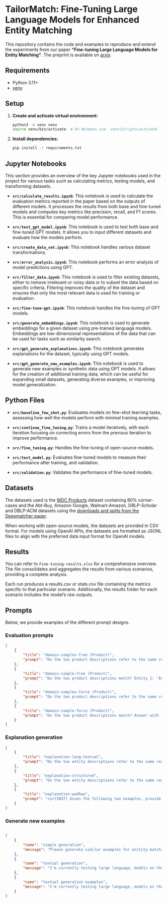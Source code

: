 # TailorMatch: Fine-Tuning Large Language Models for Enhanced Entity Matching

This repository contains the code and examples to reproduce and extend the experiments from our paper **"Fine-tuning Large Language Models for Entity Matching"**. The preprint is available on [arxiv](https://arxiv.org/abs/2409.08185).

## Requirements

- Python 3.11+
- [venv](https://docs.python.org/3/library/venv.html)

## Setup

1. **Create and activate virtual environment:**

    ```bash
    python3 -m venv venv
    source venv/bin/activate  # On Windows use `venv\Scripts\activate`
    ```

2. **Install dependencies:**

    ```bash
    pip install -r requirements.txt
    ```

## Jupyter Notebooks

This section provides an overview of the key Jupyter notebooks used in the project for various tasks such as calculating metrics, testing models, and transforming datasets.

- **`src/calculate_results.ipynb`**: 
  This notebook is used to calculate the evaluation metrics reported in the paper based on the outputs of different models. It processes the results from both base and fine-tuned models and computes key metrics like precision, recall, and F1 scores. This is essential for comparing model performance.

- **`src/test_gpt_model.ipynb`**: 
  This notebook is used to test both base and fine-tuned GPT models. It allows you to input different datasets and evaluate how the models perform.

- **`src/create_data_set.ipynb`**: 
  This notebook handles various dataset transformations.

- **`src/error_analysis.ipynb`**: 
  This notebook performs an error analysis of model predictions using GPT.

- **`src/filter_data.ipynb`**: 
  This notebook is used to filter existing datasets, either to remove irrelevant or noisy data or to subset the data based on specific criteria. Filtering improves the quality of the dataset and ensures that only the most relevant data is used for training or evaluation.

- **`src/fine-tune-gpt.ipynb`**: 
  This notebook handles the fine-tuning of GPT models. 

- **`src/generate_embeddings.ipynb`**: 
  This notebook is used to generate embeddings for a given dataset using pre-trained language models. Embeddings are low-dimensional representations of the data that can be used for tasks such as similarity search.

- **`src/gpt_generate_explanations.ipynb`**: 
  This notebook generates explanations for the dataset, typically using GPT models. 

- **`src/gpt_generate_new_examples.ipynb`**: 
  This notebook is used to generate new examples or synthetic data using GPT models. It allows for the creation of additional training data, which can be useful for expanding small datasets, generating diverse examples, or improving model generalization.

## Python Files

- **`src/baseline_few_shot.py`**: Evaluates models on few-shot learning tasks, assessing how well the models perform with minimal training examples.
  
- **`src/continue_fine_tuning.py`**: Trains a model iteratively, with each iteration focusing on correcting errors from the previous iteration to improve performance.
  
- **`src/fine_tuning.py`**: Handles the fine-tuning of open-source models.

- **`src/test_model.py`**: Evaluates fine-tuned models to measure their performance after training, and validation.

- **`src/validation.py`**: Validates the performance of fine-tuned models.


## Datasets

The datasets used is the [WDC Products](https://webdatacommons.org/largescaleproductcorpus/wdc-products/#toc5) dataset containing 80% corner-cases and the Abt-Buy, Amazon-Google, Walmart-Amazon, DBLP-Scholar and DBLP-ACM datasets using the [downloads and splits from the Deepmatcher paper](https://github.com/anhaidgroup/deepmatcher/blob/master/Datasets.md).

When working with open-source models, the datasets are provided in CSV format. For models using OpenAI APIs, the datasets are formatted as JSONL files to align with the preferred data input format for OpenAI models.

## Results

You can refer to `Fine-tuning-results.xlsx` for a comprehensive overview. The file consolidates and aggregates the results from various scenarios, providing a complete analysis.

Each run produces a results.csv or stats.csv file containing the metrics specific to that particular scenario. Additionally, the results folder for each scenario includes the model’s raw outputs.


## Prompts

Below, we provide examples of the different prompt designs. 

### Evaluation prompts

```json
[
    {
        "title": "domain-complex-free (Product)",
        "prompt": "Do the two product descriptions refer to the same real-world product? Entity 1: 'Entity 1'. Entity 2: 'Entity 2'."
    },
    {
        "title": "domain-simple-free (Product)",
        "prompt": "Do the two product descriptions match? Entity 1: 'Entity 1'. Entity 2: 'Entity 2'."
    },
    {
        "title": "domain-complex-force (Product)",
        "prompt": "Do the two product descriptions refer to the same real-world product? Answer with 'Yes' if they do and 'No' if they do not. Entity 1: 'Entity 1'. Entity 2: 'Entity 2'."
    },
    {
        "title": "domain-simple-force (Product)",
        "prompt": "Do the two product descriptions match? Answer with 'Yes' if they do and 'No' if they do not. Entity 1: 'Entity 1'. Entity 2: 'Entity 2'."
    }
]
````


### Explanation generation

```json
[
    {
        "title": "explanation-long-textual",
        "prompt": "Do the two entity descriptions refer to the same real-world entity? Entity 1: 'Entity 1'. Entity 2: 'Entity 2'. Please provide an explanation. The correct answer is 'label'"
    },
    {
        "title": "explanation-structured",
        "prompt": "Do the two entity descriptions refer to the same real-world entity?\\nEntity 1: {{product_1}}\\nEntity 2: {{product_2}}\\n\\nThe correct answer is {{label}}.\\n\\nPlease provide an explanation for this answer in a structured format, listing the attributes that you compared for reaching this answer. Each attribute should be accompanied by the attribute values and a score between -1 and 1 that shows the importance of the attribute for the decision. If the attribute influenced the decision towards non-match the importance score should be negative. If the attribute pointed towards a match, the importance score should be positive. Also provide a similarity score for the attribute values. If an attribute only occurs in one item, specify the value of that attribute for the other item as 'missing'. An example output is the following:\\n\\nattribute=brand|||importance=0.05|||values=Logitech###Logitech|||similarity=1.00\\nattribute=model|||importance=-0.95|||values=MX G500###MX Master 3S|||similarity=0.20\\nattribute=color|||importance=0.00|||values=missing###Graphite|||similarity=0.00\\n\\nHere is a complete example:\\nDo the two product descriptions refer to the same real-world product? Entity 1: 'WD 4TB Black My Passport Portable External Hard Drive - USB 3.0 - WDBYFT0040BBK-WESN'. Entity 2: 'Dysk WD My Passport 1TB USB 3.0 black'.\\nNo. \\nattribute=brand|||importance=0.05|||values=Western Digital###Western Digital|||similarity=1.00\\nattribute=model|||importance=0.95|||values=My Passport###My Passport|||similarity=1.00\\nattribute=storage capacity|||importance=0.9|||values=4TB###1TB|||similarity=0.25\\nattribute=color|||importance=0.1|||values=Black###Black|||similarity=1.00\\nattribute=USB version|||importance=0.05|||values=USB 3.0###USB 3.0|||similarity=1.00\\n\\nDo not provide a explanation in a different format. The explanation should be in the format described above. Only provide the answer and explanation dont repeat the question."
    },
    {
        "title": "explanation-wadhwa",
        "prompt": "<s>[INST] Given the following two examples, provide an explanation for the third example for why the two entities do or do not match. [/INST]\n\nEntity A: [NAME] samsung dlp tv stand in black tr72bx [DESCRIPTION] samsung dlp tv stand in black tr72bx designed to fit samsung hlt7288, hlt7288, hl72a650, and hl67a650 television sets tempered 6mm tinted glass shelves wide audio storage shelves to accommodate 4 or more components wire management system easy to assemble high gloss black finish [PRICE] 369.0\nEntity B: [NAME] samsung tr72b tv stand [DESCRIPTION] glass black [PRICE] 232.14\nLabel: MATCH\nExplanation: Both entities refer to samsung TV stand in black and therefore have substantially similar specifications, therefore they’re a match. </s>\n\nEntity A: [NAME] canon high capacity color ink cartridge color ink cl51 [DESCRIPTION] canon high capacity color ink cartridge cl51 compatible with pixma ip6210d, ip6220d, mp150, mp170 and mp450 printers [PRICE] 35.0\nEntity B: [NAME] canon pg-40 twin pack black ink cartridge 0615b013 [DESCRIPTION] black [PRICE] Label: NOT A MATCH\nExplanation: Entity A refers to a color ink cartridge while Entity B is a black ink cartridge, therefore they are not a match. </s>\n\nEntity A: [NAME] {product_1_name} [DESCRIPTION] {product_1_description} [PRICE] {product_1_price}\nEntity B: [NAME] {product_2_name} [DESCRIPTION] {product_2_description} [PRICE] {product_2_price}\nLabel: {label}\nExplanation:"
    }
]
```

### Generate new examples

```json

[
    {
        "name": "simple generation",
        "message": "Please generate similar examples for enitity matching. The results should only be presented as JSON containing the generated entity, one and entity two as well as information if they are a match or not represented by boolean and value. Only return JSON.Generate one match and three non matches. The example that was misclassified is: Entity 1: {product_1} Entity 2: {product_2} Label: {label}}"
    },
    {
        "name": "textual generation",
        "message": "I'm currently testing large language, models on the task of entity matching. In this context, I am first fine-tuning them, and then testing their weaknesses and strengths. The example I will show you is wrongly classified by the model and that idea is to generate four new examples three of which should be negative, i.e. non-matches, and one of them match. For context, two products are considered to be a match if the two entity descriptions refer to the same real world entity. This does not mean that the descriptions need to be the same but that the entity the decription refers to needs to match. Secondly products are not a match if the two descriptions refer to different products.  As a model has previously made an error on these two entity descriptions it is important to create examples that present a similar challenge. Please focus on corner cases meaning examples that are quite difficult to get correct. The generated examples should belong to the same category as the presented product and should be very similar to it. However even if they are a match the strings should never match exactly. The results should only be presented as JSON containing the generated entity, one and entity two as well as information if they are a match or not represented by boolean and value. Only return JSON. The example that was misclassified is: Entity 1: {product_1} Entity 2: {product_2} Label: {label}}"
    },
    {
        "name": "textual generation examples",
        "message": "I'm currently testing large language, models on the task of entity matching. In this context, I am first fine-tuning them, and then testing their weaknesses and strengths. The example I will show you is wrongly classified by the model and that idea is to generate four new examples three of which should be negative, i.e. non-matches, and one of them match. For context, two products are considered to be a match if the two entity descriptions refer to the same real world entity. This does not mean that the descriptions need to be the same but that the entity the decription refers to needs to match. Secondly products are not a match if the two descriptions refer to different products.  As a model has previously made an error on these two entity descriptions it is important to create examples that present a similar challenge. Please focus on corner cases meaning examples that are quite difficult to get correct. The generated examples should belong to the same category as the presented product and should be very similar to it. However even if they are a match the strings should never match exactly. The results should only be presented as JSON containing the generated entity, one and entity two as well as information if they are a match or not represented by boolean and value. Only return JSON. Here are some relevant examples: {examples} The example that was misclassified is: Entity 1: {product_1} Entity 2: {product_2} Label: {label}}"
    }
]
```
